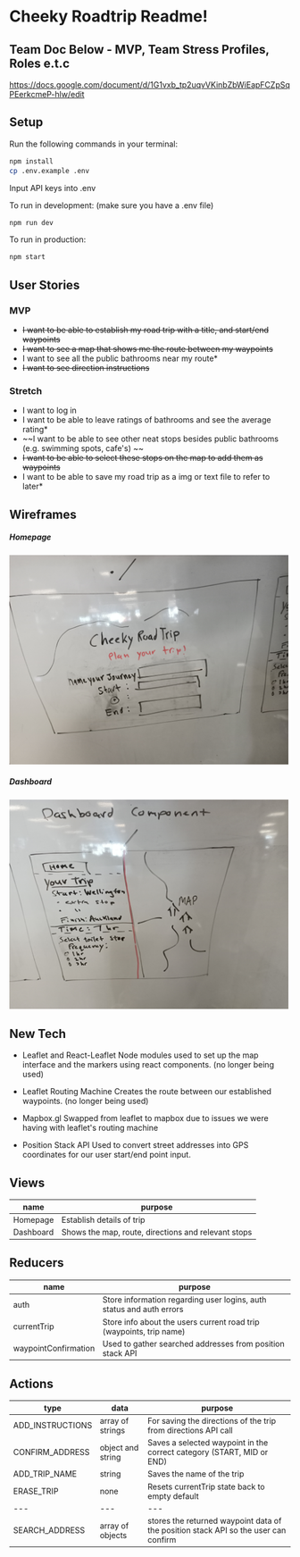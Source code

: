 # Cheeky Roadtrip Readme!

## Team Doc Below - MVP,  Team Stress Profiles, Roles e.t.c
https://docs.google.com/document/d/1G1vxb_tp2uqvVKinbZbWiEapFCZpSqPEerkcmeP-hlw/edit


## Setup

Run the following commands in your terminal:

```sh
npm install
cp .env.example .env
```
Input API keys into .env

To run in development: (make sure you have a .env file)
```sh
npm run dev
```

To run in production:
```sh
npm start
```

## User Stories
### MVP
* ~~I want to be able to establish my road trip with a title, and start/end waypoints~~
* ~~I want to see a map that shows me the route between my waypoints~~
* I want to see all the public bathrooms near my route*
* ~~I want to see direction instructions~~

### Stretch
* I want to log in
* I want to be able to leave ratings of bathrooms and see the average rating*
* ~~I want to be able to see other neat stops besides public bathrooms (e.g. swimming spots, cafe's) ~~
* ~~I want to be able to select these stops on the map to add them as waypoints~~
* I want to be able to save my road trip as a img or text file to refer to later*

## Wireframes

##### Homepage

<img src="readme-images/update-landing-page.jpg" width="500">


##### Dashboard

<img src="readme-images/update-dashboard.jpg" width="500">

## New Tech

* Leaflet and React-Leaflet
Node modules used to set up the map interface and the markers using react components. (no longer being used)

* Leaflet Routing Machine
Creates the route between our established waypoints. (no longer being used)

* Mapbox.gl
Swapped from leaflet to mapbox due to issues we were having with leaflet's routing machine

* Position Stack API
Used to convert street addresses into GPS coordinates for our user start/end point input.


## Views
| name | purpose |
| --- | --- |
| Homepage | Establish details of trip |
| Dashboard | Shows the map, route, directions and relevant stops |


## Reducers

  | name | purpose |
  | --- | --- |
  | auth | Store information regarding user logins, auth status and auth errors |
  | currentTrip | Store info about the users current road trip (waypoints, trip name) |
  | waypointConfirmation | Used to gather searched addresses from position stack API |
  
## Actions


  | type | data | purpose |
  | --- | --- | --- |
  | ADD_INSTRUCTIONS | array of strings | For saving the directions of the trip from directions API call |
  | CONFIRM_ADDRESS | object and string | Saves a selected waypoint in the correct category (START, MID or END) |
  | ADD_TRIP_NAME | string | Saves the name of the trip |
  | ERASE_TRIP | none | Resets currentTrip state back to empty default |
  | --- | --- | --- |
  | SEARCH_ADDRESS | array of objects | stores the returned waypoint data of the position stack API so the user can confirm |

